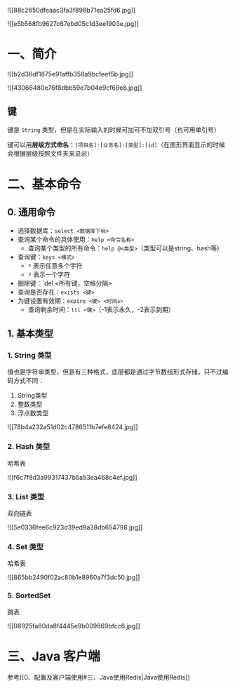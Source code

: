 ![[88c2650dfeaac3fa3f898b71ea25fd6.jpg]]

![[e5b568fb9627c67ebd05c1d3ee1903e.jpg]]

# 一、简介

![[b2d36df1875e91affb358a9bcfeef5b.jpg]]

![[43066480e76f8dbb59e7b04e9cf69e8.jpg]]

## 键

键是 `String` 类型，但是在实际输入的时候可加可不加双引号（也可用单引号）

键可以用**层级方式命名**：`[项目名]:[业务名]:[类型]:[id]`（在图形界面显示的时候会根据层级按照文件夹来显示）

# 二、基本命令

## 0. 通用命令

* 选择数据库：`select <数据库下标>`
* 查询某个命令的具体使用：`help <命令名称>`
	* 查询某个类型的所有命令：`help @<类型>`（类型可以是string、hash等)
* 查询键：`keys <模式>`
	* `*` 表示任意多个字符
	* `?` 表示一个字符
* 删除键：`del <所有键，空格分隔>
* 查询是否存在：`exists <键>`
* 为键设置有效期：`expire <键> <时间s>`
	* 查询剩余时间：`ttl <键>`（-1表示永久，-2表示到期）

## 1. 基本类型

### 1. String 类型

值也是字符串类型，但是有三种格式，底层都是通过字节数组形式存储，只不过编码方式不同：

1. String类型
2. 整数类型
3. 浮点数类型

![[78b4a232a51d02c4786511b7efe8424.jpg]]

### 2. Hash 类型

哈希表

![[f6c7f8d3a99317437b5a53ea468c4ef.jpg]]

### 3. List 类型

双向链表

![[5e0336fee6c923d39ed9a38db654798.jpg]]

### 4. Set 类型

哈希表

![[865bb2490f02ac80b1e8960a7f3dc50.jpg]]

### 5. SortedSet

跳表

![[08925fa80da8f4445e9b009869bfcc6.jpg]]

# 三、Java 客户端

参考[[0、配置及客户端使用#三、Java使用Redis|Java使用Redis]]

